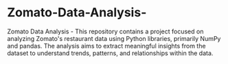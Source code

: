 # Zomato-Data-Analysis-
Zomato Data Analysis    -     This repository contains a project focused on analyzing Zomato's restaurant data using Python libraries, primarily NumPy and pandas. The analysis aims to extract meaningful insights from the dataset to understand trends, patterns, and relationships within the data.
